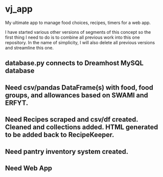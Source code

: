 # vj_app
My ultimate app to manage food choices, recipes, timers for a web app.

I have started various other versions of segments of this concept so the first thing I need to do is to combine all previous work into this one repository.  In the name of simplicity, I will also delete all previous versions and streamline this one.

## database.py connects to Dreamhost MySQL database

## Need csv/pandas DataFrame(s) with food, food groups, and allowances based on SWAMI and ERFYT.
## Need Recipes scraped and csv/df created.  Cleaned and collections added.  HTML generated to be added back to RecipeKeeper.
## Need pantry inventory system created.
## Need Web App 